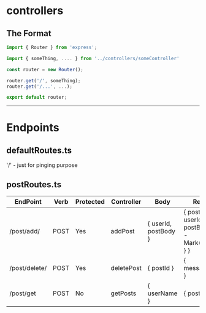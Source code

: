 # controllers

## The Format

```js
import { Router } from 'express';

import { someThing, .... } from '../controllers/someController'

const router = new Router();

router.get('/', someThing);
router.get('/...', ...);

export default router;
```

---------------------------------------------------------------

# Endpoints

## defaultRoutes.ts
'/' - just for pinging purpose

## postRoutes.ts
| EndPoint   | Verb      | Protected | Controller | Body                 | Response                       |
|------------|-----------|-----------|-----------|----------------------|--------------------------------|
| /post/add/ | POST      | Yes       | addPost   | { userId, postBody } | { post: { userId(ID), postBody(String - Mark(up/down) } } |
| /post/delete/ | POST | Yes | deletePost | { postId } | { message(String) } |
| /post/get | POST | No | getPosts | { userName } | { posts(Array) } |
